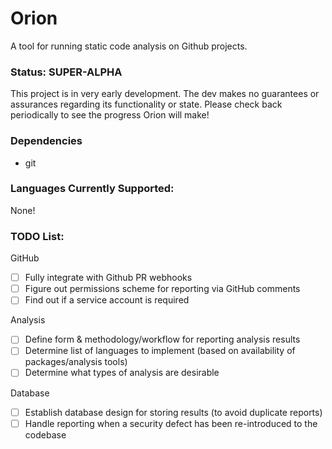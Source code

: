 # Orion
A tool for running static code analysis on Github projects.

### Status: SUPER-ALPHA
This project is in very early development. The dev makes no guarantees or assurances regarding its functionality or state. Please check back periodically to see the progress Orion will make!

### Dependencies
- git

### Languages Currently Supported:
None!

### TODO List:
GitHub
- [ ] Fully integrate with Github PR webhooks
- [ ] Figure out permissions scheme for reporting via GitHub comments
- [ ] Find out if a service account is required

Analysis
- [ ] Define form & methodology/workflow for reporting analysis results
- [ ] Determine list of languages to implement (based on availability of packages/analysis tools)
- [ ] Determine what types of analysis are desirable

Database
- [ ] Establish database design for storing results (to avoid duplicate reports)
- [ ] Handle reporting when a security defect has been re-introduced to the codebase
